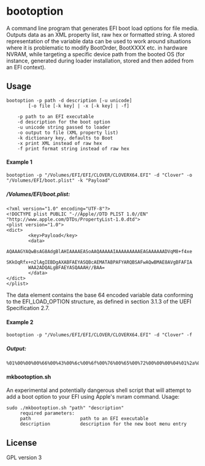 #  bootoption

A command line program that generates EFI boot load options for file media. Outputs data as an XML property list, raw hex or formatted string. A stored representation of the variable data can be used to work around situations where it is problematic to modify BootOrder, BootXXXX etc. in hardware NVRAM, while targeting a specific device path from the booted OS (for instance, generated during loader installation, stored and then added from an EFI context).

## Usage

```
bootoption -p path -d description [-u unicode]
        [-o file [-k key] | -x [-k key] | -f]

    -p path to an EFI executable
    -d description for the boot option
    -u unicode string passed to loader
    -o output to file (XML property list)
    -k dictionary key, defaults to Boot
    -x print XML instead of raw hex
    -f print format string instead of raw hex
```

#### Example 1

```
bootoption -p "/Volumes/EFI/EFI/CLOVER/CLOVERX64.EFI" -d "Clover" -o "/Volumes/EFI/boot.plist" -k "Payload"
```
##### /Volumes/EFI/boot.plist:

```
<?xml version="1.0" encoding="UTF-8"?>
<!DOCTYPE plist PUBLIC "-//Apple//DTD PLIST 1.0//EN" "http://www.apple.com/DTDs/PropertyList-1.0.dtd">
<plist version="1.0">
<dict>
        <key>Payload</key>
        <data>
        AQAAAGYAQwBsAG8AdgBlAHIAAAAEASoAAQAAAAAIAAAAAAAAAEAGAAAAAADVqM8+f4xe
        SKkOqRfx+n2lAgIEBDgAXABFAEYASQBcAEMATABPAFYARQBSAFwAQwBMAE8AVgBFAFIA
        WAA2ADQALgBFAEYASQAAAH//BAA=
        </data>
</dict>
</plist>
```

The data element contains the base 64 encoded variable data conforming to the EFI_LOAD_OPTION structure, as defined in section 3.1.3 of the UEFI Specification 2.7.

#### Example 2

```
bootoption -p "/Volumes/EFI/EFI/CLOVER/CLOVERX64.EFI" -d "Clover" -f
```

##### Output:

```
%01%00%00%00%66%00%43%00%6c%00%6f%00%76%00%65%00%72%00%00%00%04%01%2a%00%01%00%00%00%00%08%00%00%00%00%00%00%00%40%06%00%00%00%00%00%d5%a8%cf%3e%7f%8c%5e%48%a9%0e%a9%17%f1%fa%7d%a5%02%02%04%04%38%00%5c%00%45%00%46%00%49%00%5c%00%43%00%4c%00%4f%00%56%00%45%00%52%00%5c%00%43%00%4c%00%4f%00%56%00%45%00%52%00%58%00%36%00%34%00%2e%00%45%00%46%00%49%00%00%00%7f%ff%04%00
```

#### mkbootoption.sh

An experimental and potentially dangerous shell script that will attempt to add a boot option to your EFI using Apple's nvram command. Usage:

```
sudo ./mkbootoption.sh "path" "description"
     required parameters:
     path                  path to an EFI executable
     description           description for the new boot menu entry
```

## License

GPL version 3
